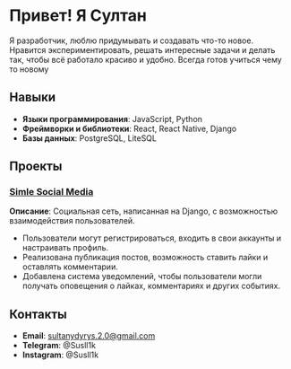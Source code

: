 #  Привет! Я Султан 

Я разработчик, люблю придумывать и создавать что-то новое. Нравится экспериментировать, решать интересные задачи и делать так, чтобы всё работало красиво и удобно. Всегда готов учиться чему то новому

##  Навыки  
- **Языки программирования**: JavaScript, Python  
- **Фреймворки и библиотеки**: React, React Native, Django  
- **Базы данных**: PostgreSQL, LiteSQL  


##  Проекты  

###  [Simle Social Media](https://github.com/Susll1k/OlauDjango.git)  
**Описание**: Социальная сеть, написанная на Django, с возможностью взаимодействия пользователей.  
- Пользователи могут регистрироваться, входить в свои аккаунты и настраивать профиль.  
- Реализована публикация постов, возможность ставить лайки и оставлять комментарии.  
- Добавлена система уведомлений, чтобы пользователи могли получать оповещения о лайках, комментариях и других событиях.  




##  Контакты  
- **Email**: sultanydyrys.2.0@gmail.com  
- **Telegram**: @Susll1k  
- **Instagram**: @Susll1k  


